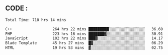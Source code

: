 ## CODE :
<!--START_SECTION:waka-->

```txt
Total Time: 718 hrs 14 mins

C++                  264 hrs 22 mins █████████░░░░░░░░░░░░░░░░   36.60 %
PHP                  223 hrs 16 mins ███████▓░░░░░░░░░░░░░░░░░   30.91 %
JavaScript           102 hrs 22 mins ███▓░░░░░░░░░░░░░░░░░░░░░   14.17 %
Blade Template       45 hrs 27 mins  █▓░░░░░░░░░░░░░░░░░░░░░░░   06.29 %
HTML                 19 hrs 53 mins  ▓░░░░░░░░░░░░░░░░░░░░░░░░   02.75 %
```

<!--END_SECTION:waka-->

